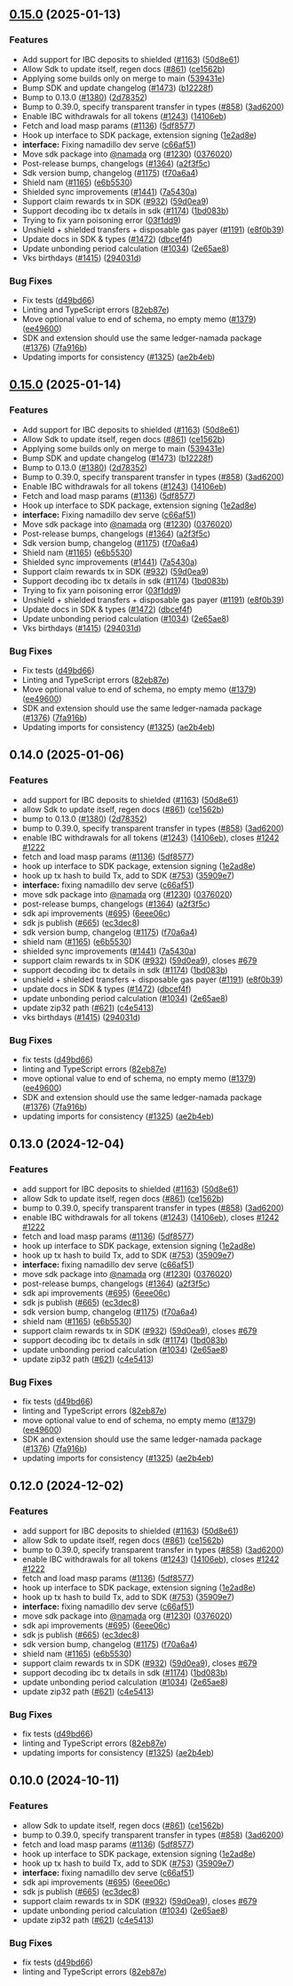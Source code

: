 ## [0.15.0](https://github.com/anoma/namada-interface/compare/sdk-v0.14.0...sdk@v0.15.0) (2025-01-13)


### Features

* Add support for IBC deposits to shielded ([#1163](https://github.com/anoma/namada-interface/issues/1163)) ([50d8e61](https://github.com/anoma/namada-interface/commit/50d8e61374c39c9a89afab183ee87f87d4c0a561))
* Allow Sdk to update itself, regen docs ([#861](https://github.com/anoma/namada-interface/issues/861)) ([ce1562b](https://github.com/anoma/namada-interface/commit/ce1562bf9ca61fe8a7372a74963ea616bc0ce129))
* Applying some builds only on merge to main ([539431e](https://github.com/anoma/namada-interface/commit/539431ebb2325e7ad560df77d5e3851be6c191e0))
* Bump SDK and update changelog ([#1473](https://github.com/anoma/namada-interface/issues/1473)) ([b12228f](https://github.com/anoma/namada-interface/commit/b12228f4910985d6604ac6f5b08f35f6f092fed7))
* Bump to 0.13.0 ([#1380](https://github.com/anoma/namada-interface/issues/1380)) ([2d78352](https://github.com/anoma/namada-interface/commit/2d78352d0f5608f7909c79b4a523e8851faa9739))
* Bump to 0.39.0, specify transparent transfer in types ([#858](https://github.com/anoma/namada-interface/issues/858)) ([3ad6200](https://github.com/anoma/namada-interface/commit/3ad620045a6c2c51dda7be0ccc1a2e88b54a959e))
* Enable IBC withdrawals for all tokens ([#1243](https://github.com/anoma/namada-interface/issues/1243)) ([14106eb](https://github.com/anoma/namada-interface/commit/14106eba676c38cc3fee379221359557c5758da2))
* Fetch and load masp params ([#1136](https://github.com/anoma/namada-interface/issues/1136)) ([5df8577](https://github.com/anoma/namada-interface/commit/5df8577cf0627247a7aeb5fa4de5e3970049b024))
* Hook up interface to SDK package, extension signing ([1e2ad8e](https://github.com/anoma/namada-interface/commit/1e2ad8e4ff3c64451e94d36ef9559180fbcd27c5))
* **interface:** Fixing namadillo dev serve ([c66af51](https://github.com/anoma/namada-interface/commit/c66af51f59c6b4d611e0c69911e73e6605678191))
* Move sdk package into [@namada](https://github.com/namada) org ([#1230](https://github.com/anoma/namada-interface/issues/1230)) ([0376020](https://github.com/anoma/namada-interface/commit/0376020411a6b123376a39bce4240bb7468858ae))
* Post-release bumps, changelogs ([#1364](https://github.com/anoma/namada-interface/issues/1364)) ([a2f3f5c](https://github.com/anoma/namada-interface/commit/a2f3f5cd54ff4bf905b385dc58a9c5d44c2c4ba4))
* Sdk version bump, changelog ([#1175](https://github.com/anoma/namada-interface/issues/1175)) ([f70a6a4](https://github.com/anoma/namada-interface/commit/f70a6a4c1e1d8ddef3e2985ec16295c666f4c95b))
* Shield nam ([#1165](https://github.com/anoma/namada-interface/issues/1165)) ([e6b5530](https://github.com/anoma/namada-interface/commit/e6b55307c77312a3bdde192ec721d5e84883d4ba))
* Shielded sync improvements ([#1441](https://github.com/anoma/namada-interface/issues/1441)) ([7a5430a](https://github.com/anoma/namada-interface/commit/7a5430acf4a129fcaef0025aedd117015437d425))
* Support claim rewards tx in SDK ([#932](https://github.com/anoma/namada-interface/issues/932)) ([59d0ea9](https://github.com/anoma/namada-interface/commit/59d0ea9659658c23c804324d46594783ed695a2e))
* Support decoding ibc tx details in sdk ([#1174](https://github.com/anoma/namada-interface/issues/1174)) ([1bd083b](https://github.com/anoma/namada-interface/commit/1bd083ba5883a3f722a6838b9694223afeae71a1))
* Trying to fix yarn poisoning error ([03f1dd9](https://github.com/anoma/namada-interface/commit/03f1dd9a054c9855fe40909ded272cd7e38ec1ce))
* Unshield + shielded transfers + disposable gas payer ([#1191](https://github.com/anoma/namada-interface/issues/1191)) ([e8f0b39](https://github.com/anoma/namada-interface/commit/e8f0b39452f0b7fac583ee7cb5812409378cfcd0))
* Update docs in SDK & types ([#1472](https://github.com/anoma/namada-interface/issues/1472)) ([dbcef4f](https://github.com/anoma/namada-interface/commit/dbcef4fa19f0373ae7a328e5c30e1e4dab2b599d))
* Update unbonding period calculation ([#1034](https://github.com/anoma/namada-interface/issues/1034)) ([2e65ae8](https://github.com/anoma/namada-interface/commit/2e65ae8ae3d2430b6268603785c30016d2df77a6))
* Vks birthdays ([#1415](https://github.com/anoma/namada-interface/issues/1415)) ([294031d](https://github.com/anoma/namada-interface/commit/294031d8c7bf53c56fc81404b46d6c63ce13b651))


### Bug Fixes

* Fix tests ([d49bd66](https://github.com/anoma/namada-interface/commit/d49bd66a00556205374fe19a092a36717d7ba75a))
* Linting and TypeScript errors ([82eb87e](https://github.com/anoma/namada-interface/commit/82eb87eeb8f96100f239c7ff1a6cc2e953fbfdac))
* Move optional value to end of schema, no empty memo ([#1379](https://github.com/anoma/namada-interface/issues/1379)) ([ee49600](https://github.com/anoma/namada-interface/commit/ee496001aad9291e3bb224f91ac5caf31a1143db))
* SDK and extension should use the same ledger-namada package ([#1376](https://github.com/anoma/namada-interface/issues/1376)) ([7fa916b](https://github.com/anoma/namada-interface/commit/7fa916b049b2dacc9b9dca7ee062319f8c2bee5a))
* Updating imports for consistency ([#1325](https://github.com/anoma/namada-interface/issues/1325)) ([ae2b4eb](https://github.com/anoma/namada-interface/commit/ae2b4eb0d5aa8f464cd8752404742359702210d4))

## [0.15.0](https://github.com/anoma/namada-interface/compare/sdk-v0.14.0...sdk@v0.15.0) (2025-01-14)


### Features

* Add support for IBC deposits to shielded ([#1163](https://github.com/anoma/namada-interface/issues/1163)) ([50d8e61](https://github.com/anoma/namada-interface/commit/50d8e61374c39c9a89afab183ee87f87d4c0a561))
* Allow Sdk to update itself, regen docs ([#861](https://github.com/anoma/namada-interface/issues/861)) ([ce1562b](https://github.com/anoma/namada-interface/commit/ce1562bf9ca61fe8a7372a74963ea616bc0ce129))
* Applying some builds only on merge to main ([539431e](https://github.com/anoma/namada-interface/commit/539431ebb2325e7ad560df77d5e3851be6c191e0))
* Bump SDK and update changelog ([#1473](https://github.com/anoma/namada-interface/issues/1473)) ([b12228f](https://github.com/anoma/namada-interface/commit/b12228f4910985d6604ac6f5b08f35f6f092fed7))
* Bump to 0.13.0 ([#1380](https://github.com/anoma/namada-interface/issues/1380)) ([2d78352](https://github.com/anoma/namada-interface/commit/2d78352d0f5608f7909c79b4a523e8851faa9739))
* Bump to 0.39.0, specify transparent transfer in types ([#858](https://github.com/anoma/namada-interface/issues/858)) ([3ad6200](https://github.com/anoma/namada-interface/commit/3ad620045a6c2c51dda7be0ccc1a2e88b54a959e))
* Enable IBC withdrawals for all tokens ([#1243](https://github.com/anoma/namada-interface/issues/1243)) ([14106eb](https://github.com/anoma/namada-interface/commit/14106eba676c38cc3fee379221359557c5758da2))
* Fetch and load masp params ([#1136](https://github.com/anoma/namada-interface/issues/1136)) ([5df8577](https://github.com/anoma/namada-interface/commit/5df8577cf0627247a7aeb5fa4de5e3970049b024))
* Hook up interface to SDK package, extension signing ([1e2ad8e](https://github.com/anoma/namada-interface/commit/1e2ad8e4ff3c64451e94d36ef9559180fbcd27c5))
* **interface:** Fixing namadillo dev serve ([c66af51](https://github.com/anoma/namada-interface/commit/c66af51f59c6b4d611e0c69911e73e6605678191))
* Move sdk package into [@namada](https://github.com/namada) org ([#1230](https://github.com/anoma/namada-interface/issues/1230)) ([0376020](https://github.com/anoma/namada-interface/commit/0376020411a6b123376a39bce4240bb7468858ae))
* Post-release bumps, changelogs ([#1364](https://github.com/anoma/namada-interface/issues/1364)) ([a2f3f5c](https://github.com/anoma/namada-interface/commit/a2f3f5cd54ff4bf905b385dc58a9c5d44c2c4ba4))
* Sdk version bump, changelog ([#1175](https://github.com/anoma/namada-interface/issues/1175)) ([f70a6a4](https://github.com/anoma/namada-interface/commit/f70a6a4c1e1d8ddef3e2985ec16295c666f4c95b))
* Shield nam ([#1165](https://github.com/anoma/namada-interface/issues/1165)) ([e6b5530](https://github.com/anoma/namada-interface/commit/e6b55307c77312a3bdde192ec721d5e84883d4ba))
* Shielded sync improvements ([#1441](https://github.com/anoma/namada-interface/issues/1441)) ([7a5430a](https://github.com/anoma/namada-interface/commit/7a5430acf4a129fcaef0025aedd117015437d425))
* Support claim rewards tx in SDK ([#932](https://github.com/anoma/namada-interface/issues/932)) ([59d0ea9](https://github.com/anoma/namada-interface/commit/59d0ea9659658c23c804324d46594783ed695a2e))
* Support decoding ibc tx details in sdk ([#1174](https://github.com/anoma/namada-interface/issues/1174)) ([1bd083b](https://github.com/anoma/namada-interface/commit/1bd083ba5883a3f722a6838b9694223afeae71a1))
* Trying to fix yarn poisoning error ([03f1dd9](https://github.com/anoma/namada-interface/commit/03f1dd9a054c9855fe40909ded272cd7e38ec1ce))
* Unshield + shielded transfers + disposable gas payer ([#1191](https://github.com/anoma/namada-interface/issues/1191)) ([e8f0b39](https://github.com/anoma/namada-interface/commit/e8f0b39452f0b7fac583ee7cb5812409378cfcd0))
* Update docs in SDK & types ([#1472](https://github.com/anoma/namada-interface/issues/1472)) ([dbcef4f](https://github.com/anoma/namada-interface/commit/dbcef4fa19f0373ae7a328e5c30e1e4dab2b599d))
* Update unbonding period calculation ([#1034](https://github.com/anoma/namada-interface/issues/1034)) ([2e65ae8](https://github.com/anoma/namada-interface/commit/2e65ae8ae3d2430b6268603785c30016d2df77a6))
* Vks birthdays ([#1415](https://github.com/anoma/namada-interface/issues/1415)) ([294031d](https://github.com/anoma/namada-interface/commit/294031d8c7bf53c56fc81404b46d6c63ce13b651))


### Bug Fixes

* Fix tests ([d49bd66](https://github.com/anoma/namada-interface/commit/d49bd66a00556205374fe19a092a36717d7ba75a))
* Linting and TypeScript errors ([82eb87e](https://github.com/anoma/namada-interface/commit/82eb87eeb8f96100f239c7ff1a6cc2e953fbfdac))
* Move optional value to end of schema, no empty memo ([#1379](https://github.com/anoma/namada-interface/issues/1379)) ([ee49600](https://github.com/anoma/namada-interface/commit/ee496001aad9291e3bb224f91ac5caf31a1143db))
* SDK and extension should use the same ledger-namada package ([#1376](https://github.com/anoma/namada-interface/issues/1376)) ([7fa916b](https://github.com/anoma/namada-interface/commit/7fa916b049b2dacc9b9dca7ee062319f8c2bee5a))
* Updating imports for consistency ([#1325](https://github.com/anoma/namada-interface/issues/1325)) ([ae2b4eb](https://github.com/anoma/namada-interface/commit/ae2b4eb0d5aa8f464cd8752404742359702210d4))

## 0.14.0 (2025-01-06)


### Features

* add support for IBC deposits to shielded ([#1163](https://github.com/anoma/namada-interface/issues/1163)) ([50d8e61](https://github.com/anoma/namada-interface/commit/50d8e61374c39c9a89afab183ee87f87d4c0a561))
* allow Sdk to update itself, regen docs ([#861](https://github.com/anoma/namada-interface/issues/861)) ([ce1562b](https://github.com/anoma/namada-interface/commit/ce1562bf9ca61fe8a7372a74963ea616bc0ce129))
* bump to 0.13.0 ([#1380](https://github.com/anoma/namada-interface/issues/1380)) ([2d78352](https://github.com/anoma/namada-interface/commit/2d78352d0f5608f7909c79b4a523e8851faa9739))
* bump to 0.39.0, specify transparent transfer in types ([#858](https://github.com/anoma/namada-interface/issues/858)) ([3ad6200](https://github.com/anoma/namada-interface/commit/3ad620045a6c2c51dda7be0ccc1a2e88b54a959e))
* enable IBC withdrawals for all tokens ([#1243](https://github.com/anoma/namada-interface/issues/1243)) ([14106eb](https://github.com/anoma/namada-interface/commit/14106eba676c38cc3fee379221359557c5758da2)), closes [#1242](https://github.com/anoma/namada-interface/issues/1242) [#1222](https://github.com/anoma/namada-interface/issues/1222)
* fetch and load masp params ([#1136](https://github.com/anoma/namada-interface/issues/1136)) ([5df8577](https://github.com/anoma/namada-interface/commit/5df8577cf0627247a7aeb5fa4de5e3970049b024))
* hook up interface to SDK package, extension signing ([1e2ad8e](https://github.com/anoma/namada-interface/commit/1e2ad8e4ff3c64451e94d36ef9559180fbcd27c5))
* hook up tx hash to build Tx, add to SDK ([#753](https://github.com/anoma/namada-interface/issues/753)) ([35909e7](https://github.com/anoma/namada-interface/commit/35909e7a2cdba35fea0f0af46b8628de240d420e))
* **interface:** fixing namadillo dev serve ([c66af51](https://github.com/anoma/namada-interface/commit/c66af51f59c6b4d611e0c69911e73e6605678191))
* move sdk package into [@namada](https://github.com/namada) org ([#1230](https://github.com/anoma/namada-interface/issues/1230)) ([0376020](https://github.com/anoma/namada-interface/commit/0376020411a6b123376a39bce4240bb7468858ae))
* post-release bumps, changelogs ([#1364](https://github.com/anoma/namada-interface/issues/1364)) ([a2f3f5c](https://github.com/anoma/namada-interface/commit/a2f3f5cd54ff4bf905b385dc58a9c5d44c2c4ba4))
* sdk api improvements ([#695](https://github.com/anoma/namada-interface/issues/695)) ([6eee06c](https://github.com/anoma/namada-interface/commit/6eee06cb2b40eac8bd2eebc399fc87698654aaa1))
* sdk js publish ([#665](https://github.com/anoma/namada-interface/issues/665)) ([ec3dec8](https://github.com/anoma/namada-interface/commit/ec3dec8070219f29ccf95e8a50c880da3f032566))
* sdk version bump, changelog ([#1175](https://github.com/anoma/namada-interface/issues/1175)) ([f70a6a4](https://github.com/anoma/namada-interface/commit/f70a6a4c1e1d8ddef3e2985ec16295c666f4c95b))
* shield nam ([#1165](https://github.com/anoma/namada-interface/issues/1165)) ([e6b5530](https://github.com/anoma/namada-interface/commit/e6b55307c77312a3bdde192ec721d5e84883d4ba))
* shielded sync improvements ([#1441](https://github.com/anoma/namada-interface/issues/1441)) ([7a5430a](https://github.com/anoma/namada-interface/commit/7a5430acf4a129fcaef0025aedd117015437d425))
* support claim rewards tx in SDK ([#932](https://github.com/anoma/namada-interface/issues/932)) ([59d0ea9](https://github.com/anoma/namada-interface/commit/59d0ea9659658c23c804324d46594783ed695a2e)), closes [#679](https://github.com/anoma/namada-interface/issues/679)
* support decoding ibc tx details in sdk ([#1174](https://github.com/anoma/namada-interface/issues/1174)) ([1bd083b](https://github.com/anoma/namada-interface/commit/1bd083ba5883a3f722a6838b9694223afeae71a1))
* unshield + shielded transfers + disposable gas payer ([#1191](https://github.com/anoma/namada-interface/issues/1191)) ([e8f0b39](https://github.com/anoma/namada-interface/commit/e8f0b39452f0b7fac583ee7cb5812409378cfcd0))
* update docs in SDK & types ([#1472](https://github.com/anoma/namada-interface/issues/1472)) ([dbcef4f](https://github.com/anoma/namada-interface/commit/dbcef4fa19f0373ae7a328e5c30e1e4dab2b599d))
* update unbonding period calculation ([#1034](https://github.com/anoma/namada-interface/issues/1034)) ([2e65ae8](https://github.com/anoma/namada-interface/commit/2e65ae8ae3d2430b6268603785c30016d2df77a6))
* update zip32 path ([#621](https://github.com/anoma/namada-interface/issues/621)) ([c4e5413](https://github.com/anoma/namada-interface/commit/c4e54131064b1d7df3704a0f815cd041dc551740))
* vks birthdays ([#1415](https://github.com/anoma/namada-interface/issues/1415)) ([294031d](https://github.com/anoma/namada-interface/commit/294031d8c7bf53c56fc81404b46d6c63ce13b651))


### Bug Fixes

* fix tests ([d49bd66](https://github.com/anoma/namada-interface/commit/d49bd66a00556205374fe19a092a36717d7ba75a))
* linting and TypeScript errors ([82eb87e](https://github.com/anoma/namada-interface/commit/82eb87eeb8f96100f239c7ff1a6cc2e953fbfdac))
* move optional value to end of schema, no empty memo ([#1379](https://github.com/anoma/namada-interface/issues/1379)) ([ee49600](https://github.com/anoma/namada-interface/commit/ee496001aad9291e3bb224f91ac5caf31a1143db))
* SDK and extension should use the same ledger-namada package ([#1376](https://github.com/anoma/namada-interface/issues/1376)) ([7fa916b](https://github.com/anoma/namada-interface/commit/7fa916b049b2dacc9b9dca7ee062319f8c2bee5a))
* updating imports for consistency ([#1325](https://github.com/anoma/namada-interface/issues/1325)) ([ae2b4eb](https://github.com/anoma/namada-interface/commit/ae2b4eb0d5aa8f464cd8752404742359702210d4))

## 0.13.0 (2024-12-04)


### Features

* add support for IBC deposits to shielded ([#1163](https://github.com/anoma/namada-interface/issues/1163)) ([50d8e61](https://github.com/anoma/namada-interface/commit/50d8e61374c39c9a89afab183ee87f87d4c0a561))
* allow Sdk to update itself, regen docs ([#861](https://github.com/anoma/namada-interface/issues/861)) ([ce1562b](https://github.com/anoma/namada-interface/commit/ce1562bf9ca61fe8a7372a74963ea616bc0ce129))
* bump to 0.39.0, specify transparent transfer in types ([#858](https://github.com/anoma/namada-interface/issues/858)) ([3ad6200](https://github.com/anoma/namada-interface/commit/3ad620045a6c2c51dda7be0ccc1a2e88b54a959e))
* enable IBC withdrawals for all tokens ([#1243](https://github.com/anoma/namada-interface/issues/1243)) ([14106eb](https://github.com/anoma/namada-interface/commit/14106eba676c38cc3fee379221359557c5758da2)), closes [#1242](https://github.com/anoma/namada-interface/issues/1242) [#1222](https://github.com/anoma/namada-interface/issues/1222)
* fetch and load masp params ([#1136](https://github.com/anoma/namada-interface/issues/1136)) ([5df8577](https://github.com/anoma/namada-interface/commit/5df8577cf0627247a7aeb5fa4de5e3970049b024))
* hook up interface to SDK package, extension signing ([1e2ad8e](https://github.com/anoma/namada-interface/commit/1e2ad8e4ff3c64451e94d36ef9559180fbcd27c5))
* hook up tx hash to build Tx, add to SDK ([#753](https://github.com/anoma/namada-interface/issues/753)) ([35909e7](https://github.com/anoma/namada-interface/commit/35909e7a2cdba35fea0f0af46b8628de240d420e))
* **interface:** fixing namadillo dev serve ([c66af51](https://github.com/anoma/namada-interface/commit/c66af51f59c6b4d611e0c69911e73e6605678191))
* move sdk package into [@namada](https://github.com/namada) org ([#1230](https://github.com/anoma/namada-interface/issues/1230)) ([0376020](https://github.com/anoma/namada-interface/commit/0376020411a6b123376a39bce4240bb7468858ae))
* post-release bumps, changelogs ([#1364](https://github.com/anoma/namada-interface/issues/1364)) ([a2f3f5c](https://github.com/anoma/namada-interface/commit/a2f3f5cd54ff4bf905b385dc58a9c5d44c2c4ba4))
* sdk api improvements ([#695](https://github.com/anoma/namada-interface/issues/695)) ([6eee06c](https://github.com/anoma/namada-interface/commit/6eee06cb2b40eac8bd2eebc399fc87698654aaa1))
* sdk js publish ([#665](https://github.com/anoma/namada-interface/issues/665)) ([ec3dec8](https://github.com/anoma/namada-interface/commit/ec3dec8070219f29ccf95e8a50c880da3f032566))
* sdk version bump, changelog ([#1175](https://github.com/anoma/namada-interface/issues/1175)) ([f70a6a4](https://github.com/anoma/namada-interface/commit/f70a6a4c1e1d8ddef3e2985ec16295c666f4c95b))
* shield nam ([#1165](https://github.com/anoma/namada-interface/issues/1165)) ([e6b5530](https://github.com/anoma/namada-interface/commit/e6b55307c77312a3bdde192ec721d5e84883d4ba))
* support claim rewards tx in SDK ([#932](https://github.com/anoma/namada-interface/issues/932)) ([59d0ea9](https://github.com/anoma/namada-interface/commit/59d0ea9659658c23c804324d46594783ed695a2e)), closes [#679](https://github.com/anoma/namada-interface/issues/679)
* support decoding ibc tx details in sdk ([#1174](https://github.com/anoma/namada-interface/issues/1174)) ([1bd083b](https://github.com/anoma/namada-interface/commit/1bd083ba5883a3f722a6838b9694223afeae71a1))
* update unbonding period calculation ([#1034](https://github.com/anoma/namada-interface/issues/1034)) ([2e65ae8](https://github.com/anoma/namada-interface/commit/2e65ae8ae3d2430b6268603785c30016d2df77a6))
* update zip32 path ([#621](https://github.com/anoma/namada-interface/issues/621)) ([c4e5413](https://github.com/anoma/namada-interface/commit/c4e54131064b1d7df3704a0f815cd041dc551740))


### Bug Fixes

* fix tests ([d49bd66](https://github.com/anoma/namada-interface/commit/d49bd66a00556205374fe19a092a36717d7ba75a))
* linting and TypeScript errors ([82eb87e](https://github.com/anoma/namada-interface/commit/82eb87eeb8f96100f239c7ff1a6cc2e953fbfdac))
* move optional value to end of schema, no empty memo ([#1379](https://github.com/anoma/namada-interface/issues/1379)) ([ee49600](https://github.com/anoma/namada-interface/commit/ee496001aad9291e3bb224f91ac5caf31a1143db))
* SDK and extension should use the same ledger-namada package ([#1376](https://github.com/anoma/namada-interface/issues/1376)) ([7fa916b](https://github.com/anoma/namada-interface/commit/7fa916b049b2dacc9b9dca7ee062319f8c2bee5a))
* updating imports for consistency ([#1325](https://github.com/anoma/namada-interface/issues/1325)) ([ae2b4eb](https://github.com/anoma/namada-interface/commit/ae2b4eb0d5aa8f464cd8752404742359702210d4))

## 0.12.0 (2024-12-02)


### Features

* add support for IBC deposits to shielded ([#1163](https://github.com/anoma/namada-interface/issues/1163)) ([50d8e61](https://github.com/anoma/namada-interface/commit/50d8e61374c39c9a89afab183ee87f87d4c0a561))
* allow Sdk to update itself, regen docs ([#861](https://github.com/anoma/namada-interface/issues/861)) ([ce1562b](https://github.com/anoma/namada-interface/commit/ce1562bf9ca61fe8a7372a74963ea616bc0ce129))
* bump to 0.39.0, specify transparent transfer in types ([#858](https://github.com/anoma/namada-interface/issues/858)) ([3ad6200](https://github.com/anoma/namada-interface/commit/3ad620045a6c2c51dda7be0ccc1a2e88b54a959e))
* enable IBC withdrawals for all tokens ([#1243](https://github.com/anoma/namada-interface/issues/1243)) ([14106eb](https://github.com/anoma/namada-interface/commit/14106eba676c38cc3fee379221359557c5758da2)), closes [#1242](https://github.com/anoma/namada-interface/issues/1242) [#1222](https://github.com/anoma/namada-interface/issues/1222)
* fetch and load masp params ([#1136](https://github.com/anoma/namada-interface/issues/1136)) ([5df8577](https://github.com/anoma/namada-interface/commit/5df8577cf0627247a7aeb5fa4de5e3970049b024))
* hook up interface to SDK package, extension signing ([1e2ad8e](https://github.com/anoma/namada-interface/commit/1e2ad8e4ff3c64451e94d36ef9559180fbcd27c5))
* hook up tx hash to build Tx, add to SDK ([#753](https://github.com/anoma/namada-interface/issues/753)) ([35909e7](https://github.com/anoma/namada-interface/commit/35909e7a2cdba35fea0f0af46b8628de240d420e))
* **interface:** fixing namadillo dev serve ([c66af51](https://github.com/anoma/namada-interface/commit/c66af51f59c6b4d611e0c69911e73e6605678191))
* move sdk package into [@namada](https://github.com/namada) org ([#1230](https://github.com/anoma/namada-interface/issues/1230)) ([0376020](https://github.com/anoma/namada-interface/commit/0376020411a6b123376a39bce4240bb7468858ae))
* sdk api improvements ([#695](https://github.com/anoma/namada-interface/issues/695)) ([6eee06c](https://github.com/anoma/namada-interface/commit/6eee06cb2b40eac8bd2eebc399fc87698654aaa1))
* sdk js publish ([#665](https://github.com/anoma/namada-interface/issues/665)) ([ec3dec8](https://github.com/anoma/namada-interface/commit/ec3dec8070219f29ccf95e8a50c880da3f032566))
* sdk version bump, changelog ([#1175](https://github.com/anoma/namada-interface/issues/1175)) ([f70a6a4](https://github.com/anoma/namada-interface/commit/f70a6a4c1e1d8ddef3e2985ec16295c666f4c95b))
* shield nam ([#1165](https://github.com/anoma/namada-interface/issues/1165)) ([e6b5530](https://github.com/anoma/namada-interface/commit/e6b55307c77312a3bdde192ec721d5e84883d4ba))
* support claim rewards tx in SDK ([#932](https://github.com/anoma/namada-interface/issues/932)) ([59d0ea9](https://github.com/anoma/namada-interface/commit/59d0ea9659658c23c804324d46594783ed695a2e)), closes [#679](https://github.com/anoma/namada-interface/issues/679)
* support decoding ibc tx details in sdk ([#1174](https://github.com/anoma/namada-interface/issues/1174)) ([1bd083b](https://github.com/anoma/namada-interface/commit/1bd083ba5883a3f722a6838b9694223afeae71a1))
* update unbonding period calculation ([#1034](https://github.com/anoma/namada-interface/issues/1034)) ([2e65ae8](https://github.com/anoma/namada-interface/commit/2e65ae8ae3d2430b6268603785c30016d2df77a6))
* update zip32 path ([#621](https://github.com/anoma/namada-interface/issues/621)) ([c4e5413](https://github.com/anoma/namada-interface/commit/c4e54131064b1d7df3704a0f815cd041dc551740))


### Bug Fixes

* fix tests ([d49bd66](https://github.com/anoma/namada-interface/commit/d49bd66a00556205374fe19a092a36717d7ba75a))
* linting and TypeScript errors ([82eb87e](https://github.com/anoma/namada-interface/commit/82eb87eeb8f96100f239c7ff1a6cc2e953fbfdac))
* updating imports for consistency ([#1325](https://github.com/anoma/namada-interface/issues/1325)) ([ae2b4eb](https://github.com/anoma/namada-interface/commit/ae2b4eb0d5aa8f464cd8752404742359702210d4))

## 0.10.0 (2024-10-11)


### Features

* allow Sdk to update itself, regen docs ([#861](https://github.com/anoma/namada-interface/issues/861)) ([ce1562b](https://github.com/anoma/namada-interface/commit/ce1562bf9ca61fe8a7372a74963ea616bc0ce129))
* bump to 0.39.0, specify transparent transfer in types ([#858](https://github.com/anoma/namada-interface/issues/858)) ([3ad6200](https://github.com/anoma/namada-interface/commit/3ad620045a6c2c51dda7be0ccc1a2e88b54a959e))
* fetch and load masp params ([#1136](https://github.com/anoma/namada-interface/issues/1136)) ([5df8577](https://github.com/anoma/namada-interface/commit/5df8577cf0627247a7aeb5fa4de5e3970049b024))
* hook up interface to SDK package, extension signing ([1e2ad8e](https://github.com/anoma/namada-interface/commit/1e2ad8e4ff3c64451e94d36ef9559180fbcd27c5))
* hook up tx hash to build Tx, add to SDK ([#753](https://github.com/anoma/namada-interface/issues/753)) ([35909e7](https://github.com/anoma/namada-interface/commit/35909e7a2cdba35fea0f0af46b8628de240d420e))
* **interface:** fixing namadillo dev serve ([c66af51](https://github.com/anoma/namada-interface/commit/c66af51f59c6b4d611e0c69911e73e6605678191))
* sdk api improvements ([#695](https://github.com/anoma/namada-interface/issues/695)) ([6eee06c](https://github.com/anoma/namada-interface/commit/6eee06cb2b40eac8bd2eebc399fc87698654aaa1))
* sdk js publish ([#665](https://github.com/anoma/namada-interface/issues/665)) ([ec3dec8](https://github.com/anoma/namada-interface/commit/ec3dec8070219f29ccf95e8a50c880da3f032566))
* support claim rewards tx in SDK ([#932](https://github.com/anoma/namada-interface/issues/932)) ([59d0ea9](https://github.com/anoma/namada-interface/commit/59d0ea9659658c23c804324d46594783ed695a2e)), closes [#679](https://github.com/anoma/namada-interface/issues/679)
* update unbonding period calculation ([#1034](https://github.com/anoma/namada-interface/issues/1034)) ([2e65ae8](https://github.com/anoma/namada-interface/commit/2e65ae8ae3d2430b6268603785c30016d2df77a6))
* update zip32 path ([#621](https://github.com/anoma/namada-interface/issues/621)) ([c4e5413](https://github.com/anoma/namada-interface/commit/c4e54131064b1d7df3704a0f815cd041dc551740))


### Bug Fixes

* fix tests ([d49bd66](https://github.com/anoma/namada-interface/commit/d49bd66a00556205374fe19a092a36717d7ba75a))
* linting and TypeScript errors ([82eb87e](https://github.com/anoma/namada-interface/commit/82eb87eeb8f96100f239c7ff1a6cc2e953fbfdac))
